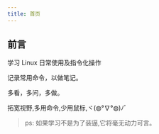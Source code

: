 ```yaml
---
title: 首页
---
```


## 前言

学习 Linux 日常使用及指令化操作

记录常用命令，以做笔记。

多看，多问，多做。

拓宽视野,多用命令,少用鼠标,ヾ(◍°∇°◍)ﾉﾞ

> ps: 如果学习不是为了装逼,它将毫无动力可言。
